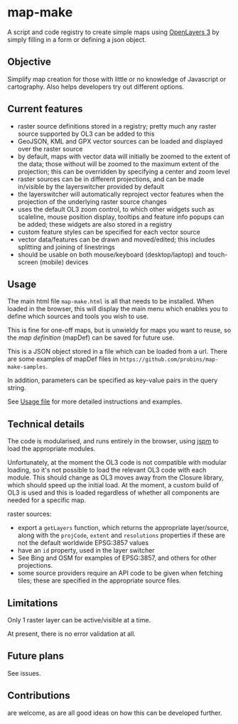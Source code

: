 # map-make

A script and code registry to create simple maps using [OpenLayers 3](http://www.openlayers.org) by simply filling in a form or defining a json object.

## Objective

Simplify map creation for those with little or no knowledge of Javascript or cartography.
Also helps developers try out different options.

## Current features

- raster source definitions stored in a registry; pretty much any raster source supported by OL3 can be added to this
- GeoJSON, KML and GPX vector sources can be loaded and displayed over the raster source
- by default, maps with vector data will initially be zoomed to the extent of the data;
  those without will be zoomed to the maximum extent of the projection;
  this can be overridden by specifying a center and zoom level
- raster sources can be in different projections, and can be made in/visible by the layerswitcher provided by default
- the layerswitcher will automatically reproject vector features when the projection of the underlying raster source changes
- uses the default OL3 zoom control, to which other widgets such as scaleline, mouse position display, tooltips and feature info popups can be added; these widgets are also stored in a registry
- custom feature styles can be specified for each vector source
- vector data/features can be drawn and moved/edited; this includes splitting and joining of linestrings
- should be usable on both mouse/keyboard (desktop/laptop) and touch-screen (mobile) devices

## Usage

The main html file `map-make.html` is all that needs to be installed. When loaded in the browser, this will display the main menu which enables you to define which sources and tools you wish to use.

This is fine for one-off maps, but is unwieldy for maps you want to reuse, so the *map definition* (mapDef) can be saved for future use.

This is a JSON object stored in a file which can be loaded from a url. There are some examples of mapDef files in `https://github.com/probins/map-make-samples`.

In addition, parameters can be specified as key-value pairs in the query string.

See [Usage file](usage.md) for more detailed instructions and examples.

## Technical details

The code is modularised, and runs entirely in the browser, using [jspm](http://jspm.io/) to load the appropriate modules.

Unfortunately, at the moment the OL3 code is not compatible with modular loading, so it's not possible to load the relevant OL3 code with each module. This should change as OL3 moves away from the Closure library, which should speed up the initial load. At the moment, a custom build of OL3 is used and this is loaded regardless of whether all components are needed for a specific map.

raster sources:
- export a `getLayers` function, which returns the appropriate layer/source, along with the `projCode`, `extent` and `resolutions` properties if these are not the default worldwide EPSG:3857 values
- have an `id` property, used in the layer switcher
- See Bing and OSM for examples of EPSG:3857, and others for other projections.
- some source providers require an API code to be given when fetching tiles; these are specified in the appropriate source files.

## Limitations

Only 1 raster layer can be active/visible at a time.

At present, there is no error validation at all.

## Future plans

See issues.

## Contributions

are welcome, as are all good ideas on how this can be developed further.
